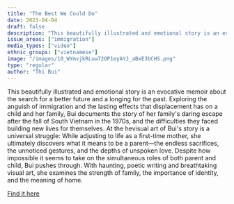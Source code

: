 ```yaml
---
title: "The Best We Could Do"
date: 2023-04-04
draft: false
description: "This beautifully illustrated and emotional story is an evocative memoir about the search for a better future and a longing for the past. Exploring the anguish of immigration and the lasting effects that displacement has on a child and her family, Bui documents the story of her family's daring escape after the fall of South Vietnam in the 1970s, and the difficulties they faced building new lives for themselves. At the hevisual art of Bui's story is a universal struggle: While adjusting to life as a first-time mother, she ultimately discovers what it means to be a parent—the endless sacrifices, the unnoticed gestures, and the depths of unspoken love. Despite how impossible it seems to take on the simultaneous roles of both parent and child, Bui pushes through. With haunting, poetic writing and breathtaking visual art, she examines the strength of family, the importance of identity, and the meaning of home."
issue_areas: ["immigration"]
media_types: ["video"]
ethnic_groups: ["vietnamese"]
image: "/images/10_WYmvjkRLuw72OP1eyAYJ_aBxE3bCHS.png"
type: "regular"
author: "Thi Bui"
---
```


This beautifully illustrated and emotional story is an evocative memoir about the search for a better future and a longing for the past. Exploring the anguish of immigration and the lasting effects that displacement has on a child and her family, Bui documents the story of her family's daring escape after the fall of South Vietnam in the 1970s, and the difficulties they faced building new lives for themselves. At the hevisual art of Bui's story is a universal struggle: While adjusting to life as a first-time mother, she ultimately discovers what it means to be a parent—the endless sacrifices, the unnoticed gestures, and the depths of unspoken love. Despite how impossible it seems to take on the simultaneous roles of both parent and child, Bui pushes through. With haunting, poetic writing and breathtaking visual art, she examines the strength of family, the importance of identity, and the meaning of home.

[Find it here](https://youtu.be/685Gr90toQ4)
